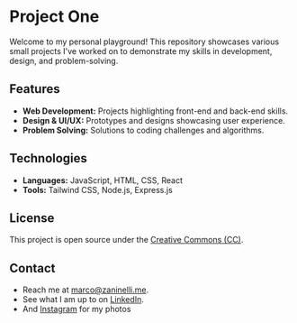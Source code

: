 # Project One

Welcome to my personal playground! This repository showcases various small projects I've worked on to demonstrate my skills in development, design, and problem-solving.

## Features
- **Web Development:** Projects highlighting front-end and back-end skills.
- **Design & UI/UX:** Prototypes and designs showcasing user experience.
- **Problem Solving:** Solutions to coding challenges and algorithms.

## Technologies
- **Languages:** JavaScript, HTML, CSS, React
- **Tools:** Tailwind CSS, Node.js, Express.js

## License
This project is open source under the [Creative Commons (CC)](LICENSE.md).

## Contact
- Reach me at [marco@zaninelli.me](mailto:marco@zaninelli.me). 
- See what I am up to on [LinkedIn](https://www.linkedin.com/in/marco-zaninelli/).
- And [Instagram](https://www.instagram.com/zaninfocus/profilecard/?igsh=N3RkeDF6bGRtaDRn) for my photos
